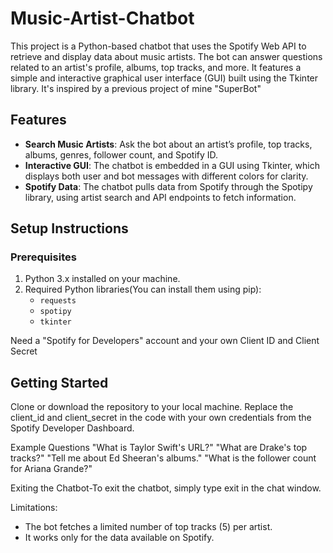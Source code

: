 # Music-Artist-Chatbot

This project is a Python-based chatbot that uses the Spotify Web API to retrieve and display data about music artists. The bot can answer questions related to an artist's profile, albums, top tracks, and more. It features a simple and interactive graphical user interface (GUI) built using the Tkinter library. It's inspired by a previous project of mine "SuperBot"

## Features

- **Search Music Artists**: Ask the bot about an artist’s profile, top tracks, albums, genres, follower count, and Spotify ID.
- **Interactive GUI**: The chatbot is embedded in a GUI using Tkinter, which displays both user and bot messages with different colors for clarity.
- **Spotify Data**: The chatbot pulls data from Spotify through the Spotipy library, using artist search and API endpoints to fetch information.

## Setup Instructions

### Prerequisites

1. Python 3.x installed on your machine.
2. Required Python libraries(You can install them using pip):
   - `requests`
   - `spotipy`
   - `tkinter`
   
Need a "Spotify for Developers" account and your own Client ID and Client Secret


## Getting Started
Clone or download the repository to your local machine.
Replace the client_id and client_secret in the code with your own credentials from the Spotify Developer Dashboard.


Example Questions
"What is Taylor Swift's URL?"
"What are Drake's top tracks?"
"Tell me about Ed Sheeran's albums."
"What is the follower count for Ariana Grande?"

Exiting the Chatbot-To exit the chatbot, simply type exit in the chat window.

Limitations:
- The bot fetches a limited number of top tracks (5) per artist.
- It works only for the data available on Spotify.
